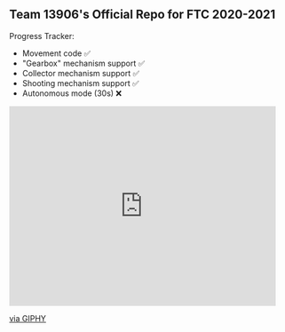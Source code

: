 ## Team 13906's Official Repo for FTC 2020-2021

Progress Tracker:

- Movement code ✅
- "Gearbox" mechanism support ✅
- Collector mechanism support ✅
- Shooting mechanism support ✅
- Autonomous mode (30s) ❌

<iframe src="https://giphy.com/embed/3o7btQ0NH6Kl8CxCfK" width="480" height="360" frameBorder="0" class="giphy-embed" allowFullScreen></iframe><p><a href="https://giphy.com/gifs/Dapulse-orange-machine-3o7btQ0NH6Kl8CxCfK">via GIPHY</a></p>